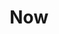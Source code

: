 ---
title: Now
explanatory_blurb: >-
  Note: More detailed information about <a href="/projects/">projects</a>, <a href="/outreach/">outreach</a>, and the like are available on their respective pages. I'll try to update this about once a month, but we'll see how well that works out. :joy:
---
